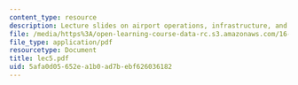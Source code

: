 ```yaml
---
content_type: resource
description: Lecture slides on airport operations, infrastructure, and performance.
file: /media/https%3A/open-learning-course-data-rc.s3.amazonaws.com/16-72-air-traffic-control-fall-2006/5afa0d05652ea1b0ad7bebf626036182_lec5.pdf
file_type: application/pdf
resourcetype: Document
title: lec5.pdf
uid: 5afa0d05-652e-a1b0-ad7b-ebf626036182
---
```

